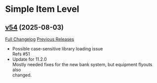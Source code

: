 # Simple Item Level

## [v54](https://github.com/kemayo/wow-simpleitemlevel/tree/v54) (2025-08-03)
[Full Changelog](https://github.com/kemayo/wow-simpleitemlevel/compare/v53...v54) [Previous Releases](https://github.com/kemayo/wow-simpleitemlevel/releases)

- Possible case-sensitive library loading issue  
    Refs #51  
- Update for 11.2.0  
    Mostly needed fixes for the new bank system, but equipment flyouts also  
    changed.  
